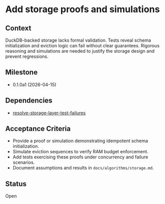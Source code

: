 # Add storage proofs and simulations

## Context
DuckDB-backed storage lacks formal validation. Tests reveal schema initialization
and eviction logic can fail without clear guarantees. Rigorous reasoning and
simulations are needed to justify the storage design and prevent regressions.

## Milestone
- 0.1.0a1 (2026-04-15)

## Dependencies
- [resolve-storage-layer-test-failures](resolve-storage-layer-test-failures.md)

## Acceptance Criteria
- Provide a proof or simulation demonstrating idempotent schema initialization.
- Simulate eviction sequences to verify RAM budget enforcement.
- Add tests exercising these proofs under concurrency and failure scenarios.
- Document assumptions and results in `docs/algorithms/storage.md`.

## Status
Open
